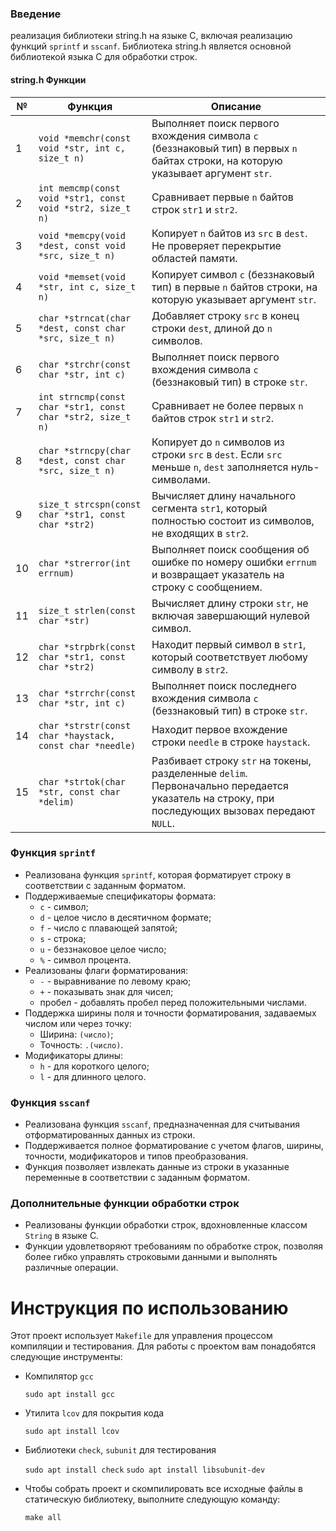 ### Введение

реализация библиотеки string.h на языке C, включая реализацию функций `sprintf` и `sscanf`. Библиотека string.h является основной библиотекой языка C для обработки строк.

#### string.h Функции

| №  | Функция                                   | Описание                                                                                                                                              |
|----|-------------------------------------------|-------------------------------------------------------------------------------------------------------------------------------------------------------|
| 1  | `void *memchr(const void *str, int c, size_t n)`  | Выполняет поиск первого вхождения символа `c` (беззнаковый тип) в первых `n` байтах строки, на которую указывает аргумент `str`.                  |
| 2  | `int memcmp(const void *str1, const void *str2, size_t n)` | Сравнивает первые `n` байтов строк `str1` и `str2`.                                                                                               |
| 3  | `void *memcpy(void *dest, const void *src, size_t n)` | Копирует `n` байтов из `src` в `dest`. Не проверяет перекрытие областей памяти.                                                                    |
| 4  | `void *memset(void *str, int c, size_t n)`      | Копирует символ `c` (беззнаковый тип) в первые `n` байтов строки, на которую указывает аргумент `str`.                                            |
| 5  | `char *strncat(char *dest, const char *src, size_t n)` | Добавляет строку `src` в конец строки `dest`, длиной до `n` символов.                                                                             |
| 6  | `char *strchr(const char *str, int c)`       | Выполняет поиск первого вхождения символа `c` (беззнаковый тип) в строке `str`.                                                                       |
| 7  | `int strncmp(const char *str1, const char *str2, size_t n)` | Сравнивает не более первых `n` байтов строк `str1` и `str2`.                                                                                       |
| 8  | `char *strncpy(char *dest, const char *src, size_t n)` | Копирует до `n` символов из строки `src` в `dest`. Если `src` меньше `n`, `dest` заполняется нуль-символами.                                      |
| 9  | `size_t strcspn(const char *str1, const char *str2)` | Вычисляет длину начального сегмента `str1`, который полностью состоит из символов, не входящих в `str2`.                                          |
| 10 | `char *strerror(int errnum)`                | Выполняет поиск сообщения об ошибке по номеру ошибки `errnum` и возвращает указатель на строку с сообщением.                                        |
| 11 | `size_t strlen(const char *str)`           | Вычисляет длину строки `str`, не включая завершающий нулевой символ.                                                                                |
| 12 | `char *strpbrk(const char *str1, const char *str2)` | Находит первый символ в `str1`, который соответствует любому символу в `str2`.                                                                      |
| 13 | `char *strrchr(const char *str, int c)`    | Выполняет поиск последнего вхождения символа `c` (беззнаковый тип) в строке `str`.                                                                   |
| 14 | `char *strstr(const char *haystack, const char *needle)` | Находит первое вхождение строки `needle` в строке `haystack`.                                                                                        |
| 15 | `char *strtok(char *str, const char *delim)` | Разбивает строку `str` на токены, разделенные `delim`. Первоначально передается указатель на строку, при последующих вызовах передают `NULL`.  |



### Функция `sprintf`

- Реализована функция `sprintf`, которая форматирует строку в соответствии с заданным форматом.
- Поддерживаемые спецификаторы формата:
  - `c` - символ;
  - `d` - целое число в десятичном формате;
  - `f` - число с плавающей запятой;
  - `s` - строка;
  - `u` - беззнаковое целое число;
  - `%` - символ процента.
- Реализованы флаги форматирования:
  - `-` - выравнивание по левому краю;
  - `+` - показывать знак для чисел;
  - пробел - добавлять пробел перед положительными числами.
- Поддержка ширины поля и точности форматирования, задаваемых числом или через точку:
  - Ширина: `(число)`;
  - Точность: `.(число)`.
- Модификаторы длины:
  - `h` - для короткого целого;
  - `l` - для длинного целого.

### Функция `sscanf`

- Реализована функция `sscanf`, предназначенная для считывания отформатированных данных из строки.
- Поддерживается полное форматирование с учетом флагов, ширины, точности, модификаторов и типов преобразования.
- Функция позволяет извлекать данные из строки в указанные переменные в соответствии с заданным форматом.

### Дополнительные функции обработки строк

- Реализованы функции обработки строк, вдохновленные классом `String` в языке C.
- Функции удовлетворяют требованиям по обработке строк, позволяя более гибко управлять строковыми данными и выполнять различные операции.

# Инструкция по использованию

Этот проект использует `Makefile` для управления процессом компиляции и тестирования. Для работы с проектом вам понадобятся следующие инструменты:

- Компилятор `gcc`

  `sudo apt install gcc`

- Утилита `lcov` для покрытия кода

  `sudo apt install lcov`

- Библиотеки `check`, `subunit` для тестирования

  `sudo apt install check` `sudo apt install libsubunit-dev`

- Чтобы собрать проект и скомпилировать все исходные файлы в статическую библиотеку, выполните следующую команду:

  `make all`

